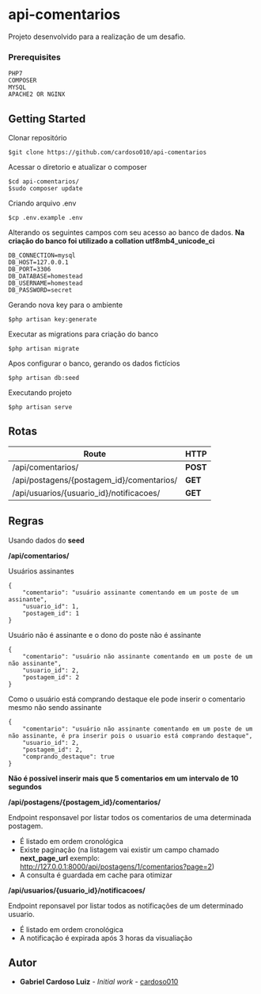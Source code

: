 # api-comentarios

Projeto desenvolvido para a realização de um desafio.

### Prerequisites

```
PHP7
COMPOSER
MYSQL
APACHE2 OR NGINX
```

## Getting Started

Clonar repositório
```
$git clone https://github.com/cardoso010/api-comentarios
```
Acessar o diretorio e atualizar o composer
```
$cd api-comentarios/
$sudo composer update
```

Criando arquivo .env
```
$cp .env.example .env 
```

Alterando os seguintes campos com seu acesso ao banco de dados.
**Na criação do banco foi utilizado a collation utf8mb4_unicode_ci**
```
DB_CONNECTION=mysql
DB_HOST=127.0.0.1
DB_PORT=3306
DB_DATABASE=homestead
DB_USERNAME=homestead
DB_PASSWORD=secret
```

Gerando nova key para o ambiente
```
$php artisan key:generate
```

Executar as migrations para criação do banco
```
$php artisan migrate
```

Apos configurar o banco, gerando os dados fictícios
```
$php artisan db:seed
```

Executando projeto
```
$php artisan serve
```

## Rotas

| Route                                      | HTTP     |
| ------------------------------------------ | -------- |
| /api/comentarios/                          | **POST** |
| /api/postagens/{postagem_id}/comentarios/  | **GET**  |
| /api/usuarios/{usuario_id}/notificacoes/   | **GET**  |


## Regras

Usando dados do **seed**

**/api/comentarios/**

Usuários assinantes
```
{
	"comentario": "usuário assinante comentando em um poste de um assinante",
	"usuario_id": 1,
	"postagem_id": 1
}
```

Usuário não é assinante e o dono do poste não é assinante
```
{
	"comentario": "usuário não assinante comentando em um poste de um não assinante",
	"usuario_id": 2,
	"postagem_id": 2
}
```

Como o usuário está comprando destaque ele pode inserir o comentario mesmo não sendo assinante
```
{
	"comentario": "usuário não assinante comentando em um poste de um não assinante, é pra inserir pois o usuario está comprando destaque",
	"usuario_id": 2,
	"postagem_id": 2,
	"comprando_destaque": true
}
```

**Não é possivel inserir mais que 5 comentarios em um intervalo de 10 segundos**


**/api/postagens/{postagem_id}/comentarios/**

Endpoint responsavel por listar todos os comentarios de uma determinada postagem.
- É listado em ordem cronológica
- Existe paginação (na listagem vai existir um campo chamado **next_page_url** exemplo: http://127.0.0.1:8000/api/postagens/1/comentarios?page=2)
- A consulta é guardada em cache para otimizar

**/api/usuarios/{usuario_id}/notificacoes/**

Endpoint reponsavel por listar todos as notificações de um determinado usuario.
- É listado em ordem cronológica
- A notificação é expirada após 3 horas da visualiação

## Autor

* **Gabriel Cardoso Luiz** - *Initial work* - [cardoso010](https://github.com/cardoso010)




